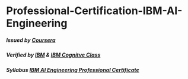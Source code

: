 # Professional-Certification-IBM-AI-Engineering
##### Issued by <a href="https://www.coursera.org/" rel="nofollow">Coursera</a>
##### Verified by <a href="https://www.ibm.com/training/" rel="nofollow">IBM</a> & <a href="https://cognitiveclass.ai/" rel="nfollow">IBM Cognitve Class</a>
##### Syllabus <a href="https://www.coursera.org/professional-certificates/ai-engineer" rel="nofollow">IBM AI Engineering Professional Certificate</a>
